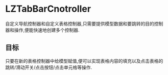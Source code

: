 # LZTabBarCnotroller
自定义导航控制器和自定义表格控制器,只需要提供模型数据和要跳转的目的控制器和操作,便能快速地创建多个控制器.
## 目标
只要在新的表格控制器中给模型赋值,便可以实现表格内容的填充以及点击表格的跳转/滑动开关/点击按钮/点击单元格等操作.
